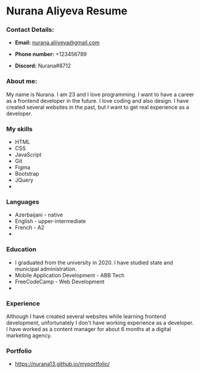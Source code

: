# Nurana Aliyeva Resume

### **Contact Details:**

- **Email:** <nurana.aliiyeva@gmail.com>

- **Phone number:** +123456789

- **Discord:** Nurana#8712

### About me:

My name is Nurana. I am 23 and I love programming. I want to have a career as a frontend developer in the future. I love coding and also design. I have created several websites in the past, but I want to get real experience as a developer.

### My skills

- HTML
- CSS
- JavaScript
- Git
- Figma
- Bootstrap
- JQuery
- 

### Languages

- Azerbaijani - native
- English - upper-intermediate
- French - A2
- 

### Education

- I graduated from the university in 2020. I have studied state and municipal administration.
- Mobile Application Development - ABB Tech
- FreeCodeCamp - Web Development
- 

### Experience

Although I have created several websites while learning frontend development, unfortunately I don't have working experience as a developer. I have worked as a content manager for about 6 months at a digital marketing agency.

### Portfolio
- <https://nurana13.github.io/myportfolio/>

